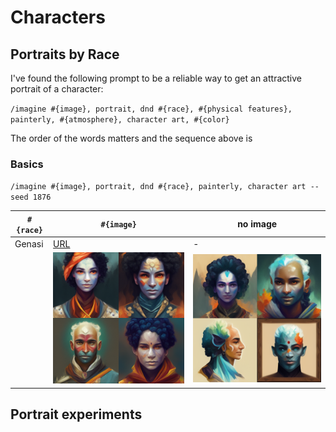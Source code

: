 # Characters

## Portraits by Race

I've found the following prompt to be a reliable way to get an attractive portrait of a character:

`/imagine #{image}, portrait, dnd #{race}, #{physical features}, painterly, #{atmosphere}, character art, #{color}`

The order of the words matters and the sequence above is  

### Basics

`/imagine #{image}, portrait, dnd #{race}, painterly, character art --seed 1876`

| `#{race}` | `#{image}` | no image |
|---|---|---|
| Genasi | [URL](https://www.dndbeyond.com/avatars/thumbnails/7/630/420/618/636286776277352504.png) | - |
|  | ![Genasi](/Images/Genasi_Basic_Image.png) | ![Genasi](/Images/Genasi_Basic_NoImage.png) |

## Portrait experiments
